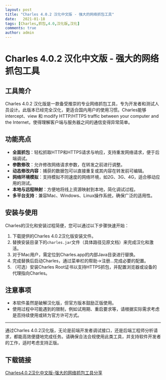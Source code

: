 ```yaml
---
layout: post
title: "Charles 4.0.2 汉化中文版 - 强大的网络抓包工具"
date:   2021-01-18
tags: [Charles,抓包,4.0,汉化版,汉化]
comments: true
author: admin
---
```

# Charles 4.0.2 汉化中文版 - 强大的网络抓包工具

## 工具简介

Charles 4.0.2 汉化版是一款备受推崇的专业网络抓包工具，专为开发者和测试人员设计。此版本已经完全汉化，更适合国内用户的使用习惯。Charles能够 intercept、view 和 modify HTTP/HTTPS traffic between your computer and the Internet，使得理解客户端与服务器之间的通信变得异常简单。

## 功能亮点

- **全面抓包**：轻松抓取HTTP和HTTPS请求与响应，支持重发网络请求，便于后端调试。
- **参数修改**：允许修改网络请求参数，在转发之前进行调整。
- **动态修改内容**：捕获的数据包可以直接重复或其内容在转发前可编辑。
- **网络环境模拟**：支持模拟不同速度的网络环境，如2G、3G、4G，适合移动应用的测试。
- **本地与远程映射**：方便地将线上资源映射到本地，简化调试过程。
- **多平台支持**：兼容Mac、Windows、Linux操作系统，确保广泛的适用性。

## 安装与使用

 Charles的汉化和安装过程简便，您可以通过以下步骤快速开始：
1. 下载提供的Charles 4.0.2汉化版安装文件。
2. 替换安装目录下的`charles.jar`文件（具体路径见原文档）来完成汉化和激活。
3. 对于Mac用户，需定位到Charles.app的内部Java目录进行替换。
4. 完成替换后启动Charles，通过菜单栏的帮助->注册...完成必要的配置。
5. （可选）安装Charles Root证书以支持HTTPS抓包，并配置浏览器或设备的代理指向Charles。

## 注意事项

- 本软件虽然是破解汉化版，但官方版本鼓励正版使用。
- 使用过程中可能遇到的限制，例如试用期、重启要求等，请根据实际需求考虑是否持续使用或转为官方许可方式。

---

通过Charles 4.0.2汉化版，无论是前端开发者调试接口，还是后端工程师分析请求，都能高效便捷地完成任务。请确保合法合规使用此类工具，并支持软件开发者的工作，适时考虑支持正版。

## 下载链接

[Charles4.0.2汉化中文版-强大的网络抓包工具分享](https://pan.quark.cn/s/083fa66608bf)